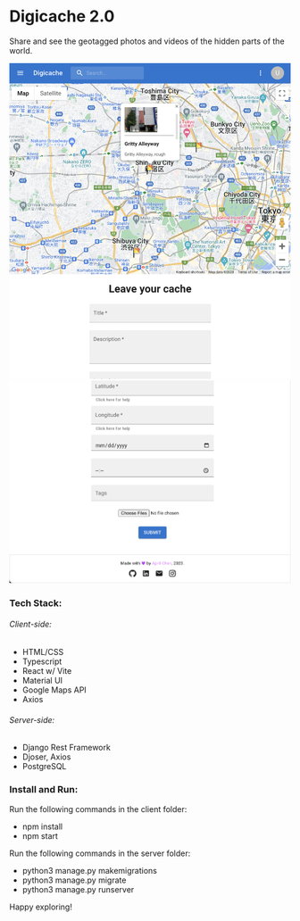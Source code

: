 # Digicache 2.0
Share and see the geotagged photos and videos of the hidden parts of the world.

![Screenshot](assets/demo1.png)
![Screenshot](assets/demo2.png)

### Tech Stack:
###### Client-side:
 - HTML/CSS
 - Typescript
 - React w/ Vite
 - Material UI
 - Google Maps API
 - Axios

 ###### Server-side:
  - Django Rest Framework
  - Djoser, Axios
  - PostgreSQL

### Install and Run:
Run the following commands in the client folder: 
 - npm install
 - npm start

Run the following commands in the server folder:
 - python3 manage.py makemigrations
 - python3 manage.py migrate
 - python3 manage.py runserver

Happy exploring!
